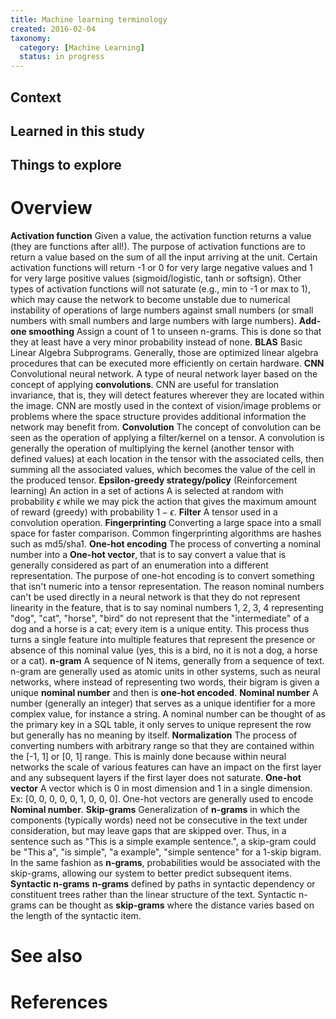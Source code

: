 ```yaml
---
title: Machine learning terminology
created: 2016-02-04
taxonomy:
  category: [Machine Learning]
  status: in progress
---
```


## Context

## Learned in this study

## Things to explore

# Overview
**Activation function** Given a value, the activation function returns a value (they are functions after all!). The purpose of activation functions are to return a value based on the sum of all the input arriving at the unit. Certain activation functions will return -1 or 0 for very large negative values and 1 for very large positive values (sigmoid/logistic, tanh or softsign). Other types of activation functions will not saturate (e.g., min to -1 or max to 1), which may cause the network to become unstable due to numerical instability of operations of large numbers against small numbers (or small numbers with small numbers and large numbers with large numbers).
**Add-one smoothing** Assign a count of 1 to unseen n-grams. This is done so that they at least have a very minor probability instead of none.
**BLAS** Basic Linear Algebra Subprograms. Generally, those are optimized linear algebra procedures that can be executed more efficiently on certain hardware.
**CNN** Convolutional neural network. A type of neural network layer based on the concept of applying **convolutions**. CNN are useful for translation invariance, that is, they will detect features wherever they are located within the image. CNN are mostly used in the context of vision/image problems or problems where the space structure provides additional information the network may benefit from.
**Convolution** The concept of convolution can be seen as the operation of applying a filter/kernel on a tensor. A convolution is generally the operation of multiplying the kernel (another tensor with defined values) at each location in the tensor with the associated cells, then summing all the associated values, which becomes the value of the cell in the produced tensor.
**Epsilon-greedy strategy/policy** (Reinforcement learning) An action in a set of actions A is selected at random with probability $\epsilon$ while we may pick the action that gives the maximum amount of reward (greedy) with probability $1 - \epsilon$.
**Filter** A tensor used in a convolution operation.
**Fingerprinting** Converting a large space into a small space for faster comparison. Common fingerprinting algorithms are hashes such as md5/sha1.
**One-hot encoding** The process of converting a nominal number into a **One-hot vector**, that is to say convert a value that is generally considered as part of an enumeration into a different representation. The purpose of one-hot encoding is to convert something that isn't numeric into a tensor representation. The reason nominal numbers can't be used directly in a neural network is that they do not represent linearity in the feature, that is to say nominal numbers 1, 2, 3, 4 representing "dog", "cat", "horse", "bird" do not represent that the "intermediate" of a dog and a horse is a cat; every item is a unique entity. This process thus turns a single feature into multiple features that represent the presence or absence of this nominal value (yes, this is a bird, no it is not a dog, a horse or a cat).
**n-gram** A sequence of N items, generally from a sequence of text. n-gram are generally used as atomic units in other systems, such as neural networks, where instead of representing two words, their bigram is given a unique **nominal number** and then is **one-hot encoded**.
**Nominal number** A number (generally an integer) that serves as a unique identifier for a more complex value, for instance a string. A nominal number can be thought of as the primary key in a SQL table, it only serves to unique represent the row but generally has no meaning by itself.
**Normalization** The process of converting numbers with arbitrary range so that they are contained within the [-1, 1] or [0, 1] range. This is mainly done because within neural networks the scale of various features can have an impact on the first layer and any subsequent layers if the first layer does not saturate.
**One-hot vector** A vector which is 0 in most dimension and 1 in a single dimension. Ex: [0, 0, 0, 0, 0, 1, 0, 0, 0]. One-hot vectors are generally used to encode **Nominal number**.
**Skip-grams** Generalization of **n-grams** in which the components (typically words) need not be consecutive in the text under consideration, but may leave gaps that are skipped over. Thus, in a sentence such as "This is a simple example sentence.", a skip-gram could be "This a", "is simple", "a example", "simple sentence" for a 1-skip bigram. In the same fashion as **n-grams**, probabilities would be associated with the skip-grams, allowing our system to better predict subsequent items.
**Syntactic n-grams** **n-grams** defined by paths in syntactic dependency or constituent trees rather than the linear structure of the text. Syntactic n-grams can be thought as **skip-grams** where the distance varies based on the length of the syntactic item.

# See also

# References
